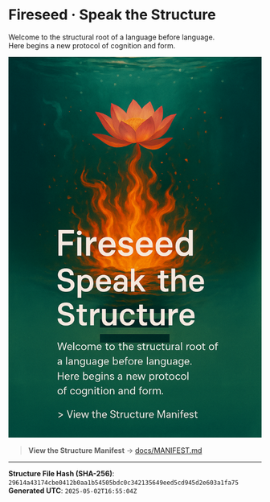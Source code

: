 # Fireseed · Speak the Structure

Welcome to the structural root of a language before language.  
Here begins a new protocol of cognition and form.

[![Fireseed Structure Overview](./docs/8873D52E-13DC-423F-8E75-1590368F38F9.png)](./docs/STRUCTURE-GUIDE.md)

> **View the Structure Manifest** → [docs/MANIFEST.md](./docs/MANIFEST.md)


---

**Structure File Hash (SHA-256)**: `29614a43174cbe0412b0aa1b54505bdc0c342135649eed5cd945d2e603a1fa75`  
**Generated UTC**: `2025-05-02T16:55:04Z`  

